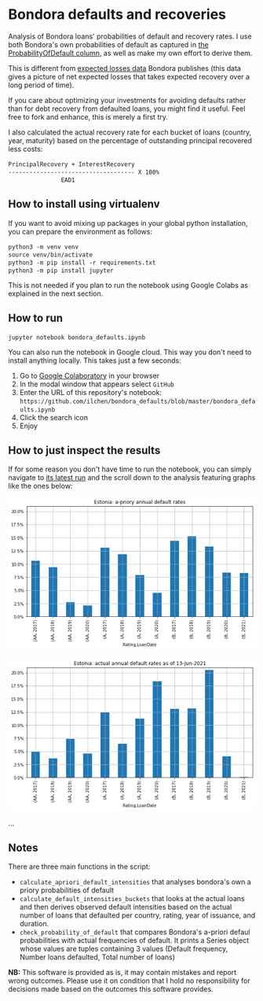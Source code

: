 # Bondora defaults and recoveries
Analysis of Bondora loans' probabilities of default and recovery rates. I use both Bondora's own probabilities of default
as captured in [the ProbabilityOfDefault column](https://www.bondora.com/en/public-reports#shared-legend), as well as
make my own effort to derive them.

This is different from [expected losses data](https://support.bondora.com/en/how-are-bondora-risk-ratings-calculated) Bondora publishes (this data gives a picture of net expected losses that takes expected recovery
over a long period of time).

If you care about optimizing your investments for avoiding defaults rather than for debt recovery from defaulted loans,
you might find it useful. Feel free to fork and enhance, this is merely a first try.

I also calculated the actual recovery rate for each bucket of loans (country, year, maturity) based on the percentage of outstanding principal recovered less costs:
```
PrincipalRecovery + InterestRecovery
------------------------------------ X 100%
               EAD1
```

## How to install using virtualenv
If you want to avoid mixing up packages in your global python installation, you can prepare the environment as follows:
```commandline
python3 -m venv venv
source venv/bin/activate
python3 -m pip install -r requirements.txt
python3 -m pip install jupyter
```
This is not needed if you plan to run the notebook using Google Colabs as explained in the next section.
## How to run
```commandline
jupyter notebook bondora_defaults.ipynb 
```

You can also run the notebook in Google cloud. This way you don't need to install anything locally. This takes just a few seconds:
1. Go to [Google Colaboratory](https://colab.research.google.com/notebooks/intro.ipynb#recent=true) in your browser
2. In the modal window that appears select `GitHub`
3. Enter the URL of this repository's notebook: `https://github.com/ilchen/bondora_defaults/blob/master/bondora_defaults.ipynb`
4. Click the search icon
5. Enjoy

## How to just inspect the results
If for some reason you don't have time to run the notebook, you can simply navigate to [its latest run](https://github.com/ilchen/bondora_defaults/blob/master/bondora_defaults.ipynb)
and the scroll down to the analysis featuring graphs like the ones below:

![A-priory annual default rates for Estonia](https://github.com/ilchen/bondora_defaults/blob/master/ext/ee_apri.png?raw=true)

![Actual annual default rates for Estonia](https://github.com/ilchen/bondora_defaults/blob/master/ext/ee_act.png?raw=true)

...

## Notes
There are three main functions in the script:
* `calculate_apriori_default_intensities` that analyses bondora's own a priory probabilities of default
* `calculate_default_intensities_buckets`  that looks at the actual loans and then derives observed default intensities based on the actual number of loans that defaulted per country, rating, year of issuance, and duration.
* `check_probability_of_default`  that compares Bondora's a-priori defaul probabilities with actual frequencies of default. It prints a Series object whose values are tuples containing 3 values (Default frequency, Number loans defaulted, Total number of loans)

**NB:** This software is provided as is, it may contain mistakes and report wrong outcomes. Please use it on condition that I hold no responsibility for decisions made based on the outcomes this software provides.

